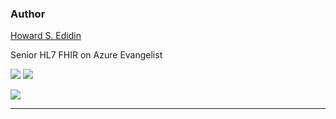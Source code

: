 ### Author ###

[Howard S. Edidin ](mailto:hedidin@edidingroup.net)

Senior HL7 FHIR on Azure Evangelist

[![](http://i.imgur.com/h3MRU0C.png)](https://twitter.com/hsedidin)    [![](http://i.imgur.com/OKxtOYG.png)](https://www.linkedin.com/in/hedidin/)

![](http://i.imgur.com/QMuy0Vt.png)

----------

